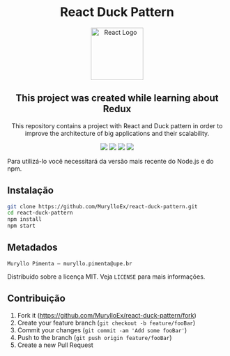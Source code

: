 
<h1 align="center">React Duck Pattern</h1>
<p align="center">
  <img src="https://i.imgur.com/HPX7AP1.png" width="120" alt="React Logo" />
</p>
<h2 align="center">This project was created while learning about Redux</h2>
<p align="center">This repository contains a project with React and Duck pattern in order to improve the architecture of big applications and their scalability.</p>
<p align="center">
  <img src="https://badgen.net/badge/lang/TypeScript/purple?icon=label"/> 
  <img src="https://badgen.net/badge/license/MIT/green?icon=label"/>
  <img src="https://badgen.net/badge/authors/Muryllo/red?icon=label"/>
  <img src="https://badgen.net/badge/frontend/React/orange?icon=label"/>
</p>

Para utilizá-lo você necessitará da versão mais recente do Node.js e do npm.

## Instalação

```sh
git clone https://github.com/MurylloEx/react-duck-pattern.git
cd react-duck-pattern
npm install
npm start
```

## Metadados

```
Muryllo Pimenta – muryllo.pimenta@upe.br
```

Distribuído sobre a licença MIT. Veja ``LICENSE`` para mais informações.

## Contribuição

1. Fork it (<https://github.com/MurylloEx/react-duck-pattern/fork>)
2. Create your feature branch (`git checkout -b feature/fooBar`)
3. Commit your changes (`git commit -am 'Add some fooBar'`)
4. Push to the branch (`git push origin feature/fooBar`)
5. Create a new Pull Request

